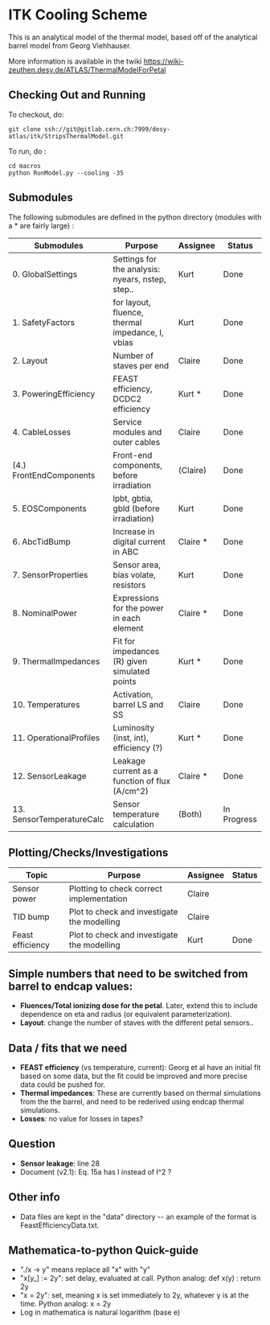 ITK Cooling Scheme
========================
This is an analytical model of the thermal model, based off of the analytical barrel model from
Georg Viehhauser.

More information is available in the twiki https://wiki-zeuthen.desy.de/ATLAS/ThermalModelForPetal

Checking Out and Running
--------
To checkout, do:

    git clone ssh://git@gitlab.cern.ch:7999/desy-atlas/itk/StripsThermalModel.git

To run, do :

    cd macros
    python RunModel.py --cooling -35

Submodules
--------
The following submodules are defined in the python directory (modules with a * are fairly large) :

Submodules                   | Purpose                                          | Assignee   | Status
-----------------------------|--------------------------------------------------|------------|------------
0. GlobalSettings            | Settings for the analysis: nyears, nstep, step.. | Kurt       | Done
1. SafetyFactors             | for layout, fluence, thermal impedance, I, vbias | Kurt       | Done
2. Layout                    | Number of staves per end                         | Claire     | Done
3. PoweringEfficiency        | FEAST efficiency, DCDC2 efficiency               | Kurt *     | Done
4. CableLosses               | Service modules and outer cables                 | Claire     | Done
(4.) FrontEndComponents      | Front-end components, before irradiation         | (Claire)   | Done
5. EOSComponents             | lpbt, gbtia, gbld (before irradiation)           | Kurt       | Done
6. AbcTidBump                | Increase in digital current in ABC               | Claire *   | Done
7. SensorProperties          | Sensor area, bias volate, resistors              | Kurt       | Done
8. NominalPower              | Expressions for the power in each element        | Claire *   | Done
9. ThermalImpedances         | Fit for impedances (R) given simulated points    | Kurt *     | Done
10. Temperatures             | Activation, barrel LS and SS                     | Claire     | Done
11. OperationalProfiles      | Luminosity (inst, int), efficiency (?)           | Kurt *     | Done
12. SensorLeakage            | Leakage current as a function of flux (A/cm^2)   | Claire *   | Done
13. SensorTemperatureCalc    | Sensor temperature calculation                   | (Both)     | In Progress

Plotting/Checks/Investigations
-----------
Topic                        | Purpose                                          | Assignee   | Status
-----------------------------|--------------------------------------------------|------------|------------
Sensor power                 | Plotting to check correct implementation         | Claire     | 
TID bump                     | Plot to check and investigate the modelling      | Claire     |
Feast efficiency             | Plot to check and investigate the modelling      | Kurt       | Done


Simple numbers that need to be switched from barrel to endcap values:
-----
 - **Fluences/Total ionizing dose for the petal**. Later, extend this to include dependence on eta and
radius (or equivalent parameterization).
 - **Layout**: change the number of staves with the different petal sensors..

Data / fits that we need
-----
 - **FEAST efficiency** (vs temperature, current): Georg et al have an initial fit based on some data,
but the fit could be improved and more precise data could be pushed for.
 - **Thermal impedances**: These are currently based on thermal simulations from the the barrel, and
need to be rederived using endcap thermal simulations.
 - **Losses**: no value for losses in tapes? 

Question
-----
 - **Sensor leakage**: line 28 
 - Document (v2.1): Eq. 15a has I instead of I^2 ?

Other info
-----
 - Data files are kept in the "data" directory -- an example of the format is FeastEfficiencyData.txt.


Mathematica-to-python Quick-guide
-----
 - "./x -> y" means replace all "x" with "y"
 - "x[y_] := 2y": set delay, evaluated at call. Python analog: def x(y) : return 2y
 - "x = 2y": set, meaning x is set immediately to 2y, whatever y is at the time. Python analog: x = 2y
 - Log in mathematica is natural logarithm (base e)
